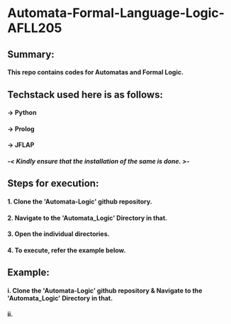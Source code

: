 # Automata-Formal-Language-Logic-AFLL205
###
###
###

## Summary:
#### This repo contains codes for Automatas and Formal Logic.
###
## Techstack used here is as follows:
#### -> Python
#### -> Prolog
#### -> JFLAP
##### -< Kindly ensure that the installation of the same is done. >-
###
 
## Steps for execution:

  #### 1. Clone the 'Automata-Logic' github repository.
  #### 2. Navigate to the 'Automata_Logic' Directory in that.
  #### 3. Open the individual directories.
  #### 4. To execute, refer the example below. 
  
  
  ###
  ###
  ###
  
## Example:
  #### i. Clone the 'Automata-Logic' github repository & Navigate to the 'Automata_Logic' Directory in that.
  #### ii. 
 

  ###
  ###
  ###  

  
  #
